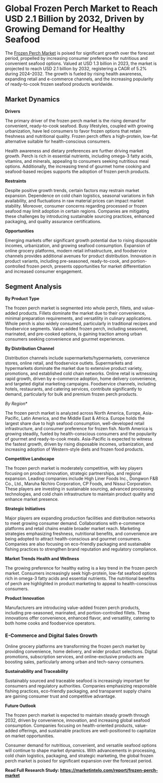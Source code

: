 # Global Frozen Perch Market to Reach USD 2.1 Billion by 2032, Driven by Growing Demand for Healthy Seafood

The [Frozen Perch Market](https://marketintelo.com/report/frozen-perch-market) is poised for significant growth over the forecast period, propelled by increasing consumer preference for nutritious and convenient seafood options. Valued at USD 1.3 billion in 2023, the market is projected to reach USD 2.1 billion by 2032, registering a CAGR of 5.2% during 2024–2032. The growth is fueled by rising health awareness, expanding retail and e-commerce channels, and the increasing popularity of ready-to-cook frozen seafood products worldwide.

## Market Dynamics
**Drivers**

The primary driver of the frozen perch market is the rising demand for convenient, ready-to-cook seafood. Busy lifestyles, coupled with growing urbanization, have led consumers to favor frozen options that retain freshness and nutritional quality. Frozen perch offers a high-protein, low-fat alternative suitable for health-conscious consumers.

Health awareness and dietary preferences are further driving market growth. Perch is rich in essential nutrients, including omega-3 fatty acids, vitamins, and minerals, appealing to consumers seeking nutritious meal options. Additionally, the increasing trend of gourmet home cooking and seafood-based recipes supports the adoption of frozen perch products.

**Restraints**

Despite positive growth trends, certain factors may restrain market expansion. Dependence on cold chain logistics, seasonal variations in fish availability, and fluctuations in raw material prices can impact market stability. Moreover, consumer concerns regarding processed or frozen seafood may limit adoption in certain regions. Companies are mitigating these challenges by introducing sustainable sourcing practices, enhanced packaging, and quality assurance certifications.

**Opportunities**

Emerging markets offer significant growth potential due to rising disposable incomes, urbanization, and growing seafood consumption. Expansion of online grocery platforms, modern retail infrastructure, and foodservice channels provides additional avenues for product distribution. Innovation in product variants, including pre-seasoned, ready-to-cook, and portion-controlled frozen perch, presents opportunities for market differentiation and increased consumer engagement.

## Segment Analysis
**By Product Type**

The frozen perch market is segmented into whole perch, fillets, and value-added products. Fillets dominate the market due to their convenience, minimal preparation requirements, and versatility in culinary applications. Whole perch is also widely consumed, particularly in traditional recipes and foodservice segments. Value-added frozen perch, including seasoned, marinated, and pre-cooked options, is gaining traction among urban consumers seeking convenience and gourmet experiences.

**By Distribution Channel**

Distribution channels include supermarkets/hypermarkets, convenience stores, online retail, and foodservice outlets. Supermarkets and hypermarkets dominate the market due to extensive product variety, promotions, and established cold chain networks. Online retail is witnessing rapid growth, driven by e-commerce adoption, home delivery convenience, and targeted digital marketing campaigns. Foodservice channels, including hotels, restaurants, and catering services, contribute significantly to demand, particularly for bulk and premium frozen perch products.

*By Region**

The frozen perch market is analyzed across North America, Europe, Asia-Pacific, Latin America, and the Middle East & Africa. Europe holds the largest share due to high seafood consumption, well-developed retail infrastructure, and consumer preference for frozen fish. North America is growing steadily, fueled by health-conscious consumers and the popularity of gourmet and ready-to-cook meals. Asia-Pacific is expected to witness the fastest growth, driven by rising disposable incomes, urbanization, and increasing adoption of Western-style diets and frozen food products.

**Competitive Landscape**

The frozen perch market is moderately competitive, with key players focusing on product innovation, strategic partnerships, and regional expansion. Leading companies include High Liner Foods Inc., Dongwon F&B Co., Ltd., Maruha Nichiro Corporation, CP Foods, and Nissui Corporation. These players are investing in sustainable sourcing, advanced processing technologies, and cold chain infrastructure to maintain product quality and enhance market presence.

**Strategic Initiatives**

Major players are expanding production facilities and distribution networks to meet growing consumer demand. Collaborations with e-commerce platforms and retail chains enable broader market reach. Marketing strategies emphasizing freshness, nutritional benefits, and convenience are being adopted to attract health-conscious and gourmet consumers. Companies are also focusing on eco-friendly packaging and sustainable fishing practices to strengthen brand reputation and regulatory compliance.

**Market Trends**
**Health and Wellness**

The growing preference for healthy eating is a key trend in the frozen perch market. Consumers increasingly seek high-protein, low-fat seafood options rich in omega-3 fatty acids and essential nutrients. The nutritional benefits of perch are highlighted in product marketing to appeal to health-conscious consumers.

**Product Innovation**

Manufacturers are introducing value-added frozen perch products, including pre-seasoned, marinated, and portion-controlled fillets. These innovations offer convenience, enhanced flavor, and versatility, catering to both home cooks and foodservice operators.

### E-Commerce and Digital Sales Growth

Online grocery platforms are transforming the frozen perch market by providing convenience, home delivery, and wider product selections. Digital promotions, subscription services, and online-exclusive products are boosting sales, particularly among urban and tech-savvy consumers.

**Sustainability and Traceability**

Sustainably sourced and traceable seafood is increasingly important for consumers and regulatory authorities. Companies emphasizing responsible fishing practices, eco-friendly packaging, and transparent supply chains are gaining consumer trust and competitive advantage.

**Future Outlook**

The frozen perch market is expected to maintain steady growth through 2032, driven by convenience, innovation, and increasing global seafood consumption. Companies focusing on health-oriented products, value-added offerings, and sustainable practices are well-positioned to capitalize on market opportunities.

Consumer demand for nutritious, convenient, and versatile seafood options will continue to shape market dynamics. With advancements in processing, cold chain logistics, packaging, and strategic marketing, the global frozen perch market is poised for significant expansion over the forecast period.

**Read Full Research Study: https://marketintelo.com/report/frozen-perch-market**
